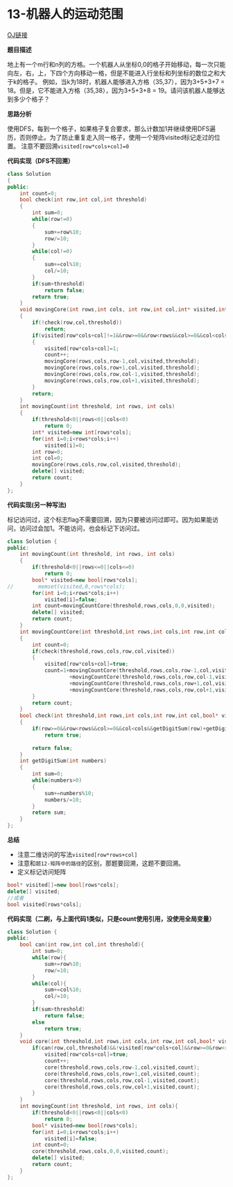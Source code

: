 # 13-机器人的运动范围

[OJ链接](https://www.nowcoder.com/practice/6e5207314b5241fb83f2329e89fdecc8?tpId=13&tqId=11219&tPage=4&rp=1&ru=%2Fta%2Fcoding-interviews&qru=%2Fta%2Fcoding-interviews%2Fquestion-ranking)

**题目描述**

地上有一个m行和n列的方格。一个机器人从坐标0,0的格子开始移动，每一次只能向左，右，上，下四个方向移动一格，但是不能进入行坐标和列坐标的数位之和大于k的格子。 例如，当k为18时，机器人能够进入方格（35,37），因为3+5+3+7 = 18。但是，它不能进入方格（35,38），因为3+5+3+8 = 19。请问该机器人能够达到多少个格子？

**思路分析**

使用DFS，每到一个格子，如果格子复合要求，那么计数加1并继续使用DFS遍历，否则停止。为了防止重复走入同一格子，使用一个矩阵visited标记走过的位置。
注意不要回溯`visited[row*cols+col]=0`

**代码实现（DFS不回溯）**

```c++
class Solution 
{
public:
    int count=0;
    bool check(int row,int col,int threshold)
    {
        int sum=0;
        while(row!=0)
        {
            sum+=row%10;
            row/=10;
        }
        while(col!=0)
        {
            sum+=col%10;
            col/=10;
        }
        if(sum>threshold)
            return false;
        return true;
    }
    void movingCore(int rows,int cols, int row,int col,int* visited,int threshold)
    {
        if(!check(row,col,threshold))
            return;
        if(visited[row*cols+col]!=1&&row>=0&&row<rows&&col>=0&&col<cols)
        {
            visited[row*cols+col]=1;
            count++;
            movingCore(rows,cols,row-1,col,visited,threshold);
            movingCore(rows,cols,row+1,col,visited,threshold);
            movingCore(rows,cols,row,col-1,visited,threshold);
            movingCore(rows,cols,row,col+1,visited,threshold);
        }
        return;
    }
    int movingCount(int threshold, int rows, int cols)
    {
        if(threshold<0||rows<0||cols<0)
            return 0;
        int* visited=new int[rows*cols];
        for(int i=0;i<rows*cols;i++)
            visited[i]=0;
        int row=0;
        int col=0;
        movingCore(rows,cols,row,col,visited,threshold);
        delete[] visited;
        return count;
    }
};
```

**代码实现(另一种写法)**

标记访问过，这个标志flag不需要回溯，因为只要被访问过即可。因为如果能访问，访问过会加1。不能访问，也会标记下访问过。

```c++
class Solution {
public:
    int movingCount(int threshold, int rows, int cols)
    {
        if(threshold<0||rows<=0||cols<=0)
            return 0;
        bool* visited=new bool[rows*cols];
//        memset(visited,0,rows*cols);
        for(int i=0;i<rows*cols;i++)
            visited[i]=false;
        int count=movingCountCore(threshold,rows,cols,0,0,visited);
        delete[] visited;
        return count;
    }
    int movingCountCore(int threshold,int rows,int cols,int row,int col,bool* visited)
    {
        int count=0;
        if(check(threshold,rows,cols,row,col,visited))
        {
            visited[row*cols+col]=true;
            count=1+movingCountCore(threshold,rows,cols,row-1,col,visited)
                    +movingCountCore(threshold,rows,cols,row,col-1,visited)
                    +movingCountCore(threshold,rows,cols,row+1,col,visited)
                    +movingCountCore(threshold,rows,cols,row,col+1,visited);
        }
        return count;
    }
    bool check(int threshold,int rows,int cols,int row,int col,bool* visited)
    {
        if(row>=0&&row<rows&&col>=0&&col<cols&&getDigitSum(row)+getDigitSum(col)<=threshold&&!visited[row*cols+col])
            return true;
         
        return false;
    }
    int getDigitSum(int numbers)
    {
        int sum=0;
        while(numbers>0)
        {
            sum+=numbers%10;
            numbers/=10;
        }
        return sum;
    }
};
```

**总结**

* 注意二维访问的写法`visited[row*rows+col]`
* 注意和`题12-矩阵中的路径`的区别，那题要回溯，这题不要回溯。
* 定义标记访问矩阵
```c++
bool* visited[]=new bool[rows*cols];
delete[] visited;
//或者
bool visited[rows*cols];
```

**代码实现（二刷，与上面代码1类似，只是count使用引用，没使用全局变量）**

```c++
class Solution {
public:
    bool can(int row,int col,int threshold){
        int sum=0;
        while(row){
            sum+=row%10;
            row/=10;
        }
        while(col){
            sum+=col%10;
            col/=10;
        }
        if(sum>threshold)
            return false;
        else
            return true;
    }
    void core(int threshold,int rows,int cols,int row,int col,bool* visited,int& count){
        if(can(row,col,threshold)&&!visited[row*cols+col]&&row>=0&row<rows&&col>=0&&col<cols){
            visited[row*cols+col]=true;
            count++;
            core(threshold,rows,cols,row-1,col,visited,count);
            core(threshold,rows,cols,row+1,col,visited,count);
            core(threshold,rows,cols,row,col-1,visited,count);
            core(threshold,rows,cols,row,col+1,visited,count);
        }
    }
    int movingCount(int threshold, int rows, int cols){
        if(threshold<0||rows<0||cols<0)
            return 0;
        bool* visited=new bool[rows*cols];
        for(int i=0;i<rows*cols;i++)
            visited[i]=false;
        int count=0;
        core(threshold,rows,cols,0,0,visited,count);
        delete[] visited;
        return count;
    }
};
```
